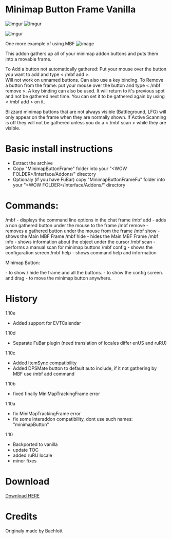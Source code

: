 # Minimap Button Frame Vanilla
 
 
 ![Imgur](http://i.imgur.com/Tkf3gaa.jpg) ![Imgur](http://i.imgur.com/Kn2r6R5.jpg)
 
 ![Imgur](http://i.imgur.com/4swDXim.jpg)
 
 One more example of using MBF
 ![image](https://github.com/laytya/MinimapButtonFrame-vanilla/assets/20452393/3ceef591-8190-41db-8ed9-6d2d26a81230)

 
This addon gathers up all of your minimap addon buttons and puts them into a movable frame.

To Add a button not automatically gathered: Put your mouse over the button you want to add and type < /mbf add >.  
Will not work on unnamed buttons.  Can also use a key binding.
To Remove a button from the frame: put your mouse over the button and type < /mbf remove >.  A key binding can also be used.
It will return to it's previous spot and not be gathered next time.  You can set it to be gathered again by using < /mbf add > on it.

Blizzard minimap buttons that are not always visible (Battleground, LFG) will only appear on the frame when they are normally shown.
If Active Scanning is off they will not be gathered unless you do a < /mbf scan > while they are visible.


# Basic install instructions

- Extract the archive
- Copy "MinimapButtonFrame" folder into your "\<WOW FOLDER>/Interface/Addons/" directory
- Optionaly (if you have FuBar) copy "MinimapButtonFrameFu" folder into your "\<WOW FOLDER>/Interface/Addons/" directory  


# Commands:

   /mbf        - displays the command line options in the chat frame
   /mbf add    - adds a non gathered button under the mouse to the frame
   /mbf remove - removes a gathered button under the mouse from the frame
   /mbf show   - shows the Main MBF Frame
   /mbf hide   - hides the Main MBF Frame
   /mbf info   - shows information about the object under the cursor
   /mbf scan   - performs a manual scan for minimap buttons
   /mbf config - shows the configuration screen
   /mbf help   - shows command help and information

Minimap Button:

<Left-click>           - to show / hide the frame and all the buttons.
<Shift-click>          - to show the config screen.
<Right-click> and drag - to move the minimap button anywhere.


# History

1.10e

+ Added support for EVTCalendar

1.10d

+ Separate FuBar plugin (need translation of locales differ enUS and ruRU)

1.10c

+ Added ItemSync compatibility
+ Added DPSMate button to default auto include, if it not gathering by MBF use /mbf add command

1.10b

+ fixed finally MiniMapTrackingFrame error	

1.10a	

+ fix MiniMapTrackingFrame error
+ fix some interaddon compatibility, dont use such names:  "minimapButton"	

1.10

+ Backported to vanilla
+ update TOC
+ added ruRU locale
+ minor fixes
	
# Download
[Download HERE](https://github.com/laytya/MinimapButtonFrame-vanilla/releases/latest)


# Credits

Originaly made by Bachlott
